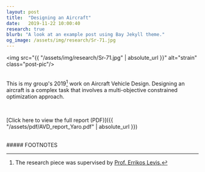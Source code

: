 ```yaml
---
layout: post
title:  "Designing an Aircraft"
date:   2019-11-22 10:00:40
research: true
blurb: "A look at an example post using Bay Jekyll theme."
og_image: /assets/img/research/Sr-71.jpg
---
```


<img src="{{ "/assets/img/research/Sr-71.jpg" | absolute_url }}" alt="strain" class="post-pic"/>
<br />
<br />

This is my group's 2019[^1] work on Aircraft Vehicle Design. Designing an aircraft is a complex task that involves a multi-objective constrained optimization approach.

<br />

[Click here to view the full report (PDF)]({{ "/assets/pdf/AVD_report_Yaro.pdf" | absolute_url }})

<br />
##### FOOTNOTES

[^1]: The research piece was supervised by <a href="https://profiles.imperial.ac.uk/errikos.levis03"> Prof. Errikos Levis.</a>